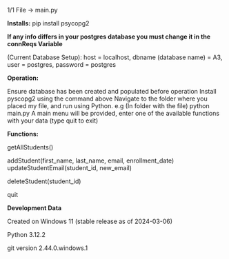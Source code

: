 1/1 File -> main.py

**Installs:**
pip install psycopg2

******If any info differs in your postgres database you must change it in the connReqs Variable******

(Current Database Setup):
host = localhost, dbname (database name) = A3, user = postgres, password = postgres


**Operation:**

Ensure database has been created and populated before operation
Install pyscopg2 using the command above
Navigate to the folder where you placed my file, and run using Python.
e.g (In folder with the file) 
python main.py
A main menu will be provided, enter one of the available functions with your data (type quit to exit)

**Functions:**

getAllStudents()

addStudent(first_name, last_name, email, enrollment_date)
updateStudentEmail(student_id, new_email)

deleteStudent(student_id)

quit


**Development Data**

Created on Windows 11 (stable release as of 2024-03-06)

Python 3.12.2

git version 2.44.0.windows.1
